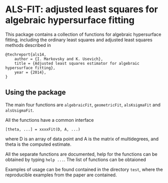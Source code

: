 ALS-FIT: adjusted least squares for algebraic hypersurface fitting
==============================================================================
This package contains a collection of functions for algebraic hypersurface fitting,
including the ordinary least squares and adjusted least squares methods described in

    @techreport{als14,
        author = {I. Markovsky and K. Usevich},
        title = {Adjusted least squares estimator for algebraic hypersurface fitting},
        year = {2014},
    }

Using the package
-----------------

The main four functions are `algebraicFit`, `geometricFit`, `alsKsigmaFit` and `alsUsigmaFit`.

All the functions have a common interface
    
    [theta, ...] = xxxxFit(D, A, ...)

where D is an array of data point and A is the matrix of multidegrees,
and theta is the computed estimate.

All the separate functions are documented, 
help for the functions can be obtained by typing `help ...`.
The list of functions can be obtaioned

Examples of usage can be found contained in the directory `test`,
where the reproducible examples from the paper are contained.
